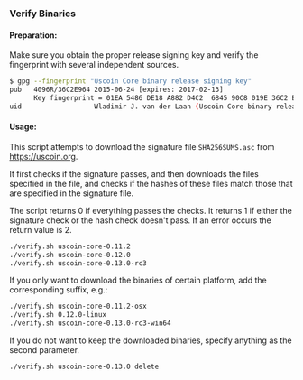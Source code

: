 ### Verify Binaries

#### Preparation:

Make sure you obtain the proper release signing key and verify the fingerprint with several independent sources.

```sh
$ gpg --fingerprint "Uscoin Core binary release signing key"
pub   4096R/36C2E964 2015-06-24 [expires: 2017-02-13]
      Key fingerprint = 01EA 5486 DE18 A882 D4C2  6845 90C8 019E 36C2 E964
uid                  Wladimir J. van der Laan (Uscoin Core binary release signing key) <laanwj@gmail.com>
```

#### Usage:

This script attempts to download the signature file `SHA256SUMS.asc` from https://uscoin.org.

It first checks if the signature passes, and then downloads the files specified in the file, and checks if the hashes of these files match those that are specified in the signature file.

The script returns 0 if everything passes the checks. It returns 1 if either the signature check or the hash check doesn't pass. If an error occurs the return value is 2.


```sh
./verify.sh uscoin-core-0.11.2
./verify.sh uscoin-core-0.12.0
./verify.sh uscoin-core-0.13.0-rc3
```

If you only want to download the binaries of certain platform, add the corresponding suffix, e.g.:

```sh
./verify.sh uscoin-core-0.11.2-osx
./verify.sh 0.12.0-linux
./verify.sh uscoin-core-0.13.0-rc3-win64
```

If you do not want to keep the downloaded binaries, specify anything as the second parameter.

```sh
./verify.sh uscoin-core-0.13.0 delete
```
